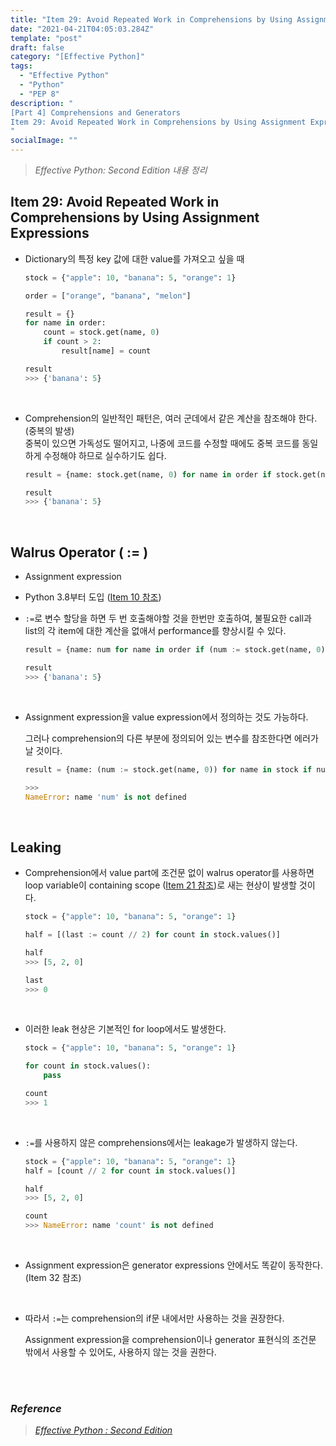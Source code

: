 ```yaml
---
title: "Item 29: Avoid Repeated Work in Comprehensions by Using Assignment Expressions"
date: "2021-04-21T04:05:03.284Z"
template: "post"
draft: false
category: "[Effective Python]"
tags:
  - "Effective Python"
  - "Python"
  - "PEP 8"
description: "
[Part 4] Comprehensions and Generators
Item 29: Avoid Repeated Work in Comprehensions by Using Assignment Expressions
"
socialImage: ""
---
```



> _Effective Python: Second Edition 내용 정리_

## Item 29: Avoid Repeated Work in Comprehensions by Using Assignment Expressions

- Dictionary의 특정 key 값에 대한 value를 가져오고 싶을 때

    ```python
    stock = {"apple": 10, "banana": 5, "orange": 1}

    order = ["orange", "banana", "melon"]

    result = {}
    for name in order:
        count = stock.get(name, 0)
        if count > 2:
            result[name] = count

    result
    >>> {'banana': 5}
    ```

<br>

- Comprehension의 일반적인 패턴은, 여러 군데에서 같은 계산을 참조해야 한다. (중복의 발생)  
중복이 있으면 가독성도 떨어지고, 나중에 코드를 수정할 때에도 중복 코드를 동일하게 수정해야 하므로 실수하기도 쉽다.

    ```python
    result = {name: stock.get(name, 0) for name in order if stock.get(name, 0) > 2}

    result
    >>> {'banana': 5}
    ```

<br>

## Walrus Operator ( := )

- Assignment expression
- Python 3.8부터 도입 ([Item 10 참조](https://hong-dev.github.io/effective_python/item_10/))
- `:=`로 변수 할당을 하면 두 번 호출해야할 것을 한번만 호출하여, 불필요한 call과 list의 각 item에 대한 계산을 없애서 performance를 향상시킬 수 있다.

    ```python
    result = {name: num for name in order if (num := stock.get(name, 0)) > 2}

    result
    >>> {'banana': 5}
    ```

<br>

- Assignment expression을 value expression에서 정의하는 것도 가능하다.

    그러나 comprehension의 다른 부분에 정의되어 있는 변수를 참조한다면 에러가 날 것이다.

    ```python
    result = {name: (num := stock.get(name, 0)) for name in stock if num > 0}

    >>>
    NameError: name 'num' is not defined
    ```

<br>

## Leaking

- Comprehension에서 value part에 조건문 없이 walrus operator를 사용하면 loop variable이 containing scope ([Item 21 참조](https://hong-dev.github.io/effective_python/item_21/))로 새는 현상이 발생할 것이다.

    ```python
    stock = {"apple": 10, "banana": 5, "orange": 1}

    half = [(last := count // 2) for count in stock.values()]

    half
    >>> [5, 2, 0]

    last
    >>> 0
    ```

<br>

- 이러한 leak 현상은 기본적인 for loop에서도 발생한다.

    ```python
    stock = {"apple": 10, "banana": 5, "orange": 1}

    for count in stock.values():
        pass

    count
    >>> 1
    ```

<br>

- `:=`를 사용하지 않은 comprehensions에서는 leakage가 발생하지 않는다.  

    ```python
    stock = {"apple": 10, "banana": 5, "orange": 1}
    half = [count // 2 for count in stock.values()]

    half
    >>> [5, 2, 0]

    count
    >>> NameError: name 'count' is not defined
    ```

<br>

- Assignment expression은 generator expressions 안에서도 똑같이 동작한다. (Item 32 참조)

<br>

- 따라서 `:=`는 comprehension의 if문 내에서만 사용하는 것을 권장한다.

    Assignment expression을 comprehension이나 generator 표현식의 조건문 밖에서 사용할 수 있어도, 사용하지 않는 것을 권한다.



<br>
<br>

### _Reference_
> [_Effective Python : Second Edition_](https://effectivepython.com/)  
